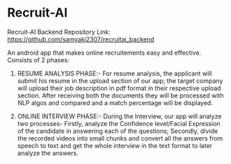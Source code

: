 # Recruit-AI
Recruit-AI Backend Repository Link:
https://github.com/samyakj2307/recruitai_backend

An android app that makes online recruitements easy and effective. 
Consists of 2 phases: 
1. RESUME ANALYSIS PHASE:- For resume analysis, the applicant will submit his resume in the upload section of our app; the target company will upload their job description in pdf format in their respective upload section. After receiving both the documents they will be processed with NLP algos and compared and a match percentage will be displayed.

2. ONLINE INTERVIEW PHASE:- During the Interview, our app will analyze two processes- Firstly, analyze the Confidence level/Facial Expression of the candidate in answering each of the questions; Secondly, divide the recorded videos into small chunks and convert all the answers from speech to text and get the whole interview in the text format to later analyze the answers.
